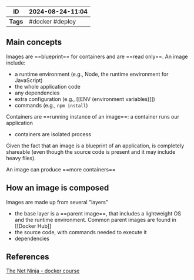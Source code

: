 
| ID       | 2024-08-24-11:04 |
| -------- | ---------------- |
| **Tags** | #docker #deploy  |
## Main concepts

Images are ==blueprint== for containers and are ==read only==. An image include:
- a runtime environment (e.g., Node, the runtime environment for JavaScript)
- the whole application code
- any dependencies
- extra configuration (e.g., [[ENV (environment variables)]])
- commands (e.g., `npm install`)

Containers are ==running instance of an image==:  a container runs our application
- containers are isolated process

Given the fact that an image is a blueprint of an application, is completely shareable (even though the source code is present and it may include heavy files).

An image can produce ==more containers==

## How an image is composed

Images are made up from several "layers"
- the base layer is a ==parent image==, that includes a lightweight OS and the runtime environment. Common parent images are found in [[Docker Hub]]
- the source code, with commands needed to execute it
- dependencies
## References
[The Net Ninja - docker course](https://www.youtube.com/watch?v=ZVQmnziXEpA&list=PL4cUxeGkcC9hxjeEtdHFNYMtCpjNBm3h7&index=4)